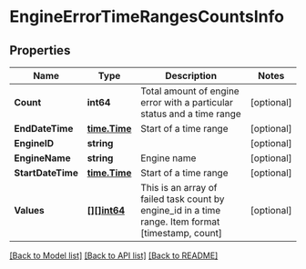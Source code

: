 # EngineErrorTimeRangesCountsInfo

## Properties

Name | Type | Description | Notes
------------ | ------------- | ------------- | -------------
**Count** | **int64** | Total amount of engine error with a particular status and a time range | [optional] 
**EndDateTime** | [**time.Time**](time.Time.md) | Start of a time range | [optional] 
**EngineID** | **string** |  | [optional] 
**EngineName** | **string** | Engine name | [optional] 
**StartDateTime** | [**time.Time**](time.Time.md) | Start of a time range | [optional] 
**Values** | [**[][]int64**](array.md) | This is an array of failed task count by engine_id in a time range. Item format [timestamp, count] | [optional] 

[[Back to Model list]](../README.md#documentation-for-models) [[Back to API list]](../README.md#documentation-for-api-endpoints) [[Back to README]](../README.md)


